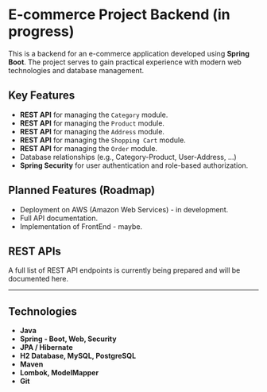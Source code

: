 # E-commerce Project Backend (in progress)

This is a backend for an e-commerce application developed using **Spring Boot**. The project serves to gain practical experience with modern web technologies and database management.

## Key Features
* **REST API** for managing the `Category` module.
* **REST API** for managing the `Product` module.
* **REST API** for managing the `Address` module.
* **REST API** for managing the `Shopping Cart` module.
* **REST API** for managing the `Order` module.
* Database relationships (e.g., Category-Product, User-Address, ...)
* **Spring Security** for user authentication and role-based authorization.

## Planned Features (Roadmap)
* Deployment on AWS (Amazon Web Services) - in development.
* Full API documentation.
* Implementation of FrontEnd - maybe.

## REST APIs
A full list of REST API endpoints is currently being prepared and will be documented here.

---

## Technologies
* **Java**
* **Spring - Boot, Web, Security**
* **JPA / Hibernate**
* **H2 Database, MySQL, PostgreSQL**
* **Maven**
* **Lombok, ModelMapper**
* **Git**
